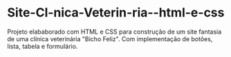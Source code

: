 # Site-Cl-nica-Veterin-ria--html-e-css
Projeto elababorado com HTML e CSS para construção de um site fantasia de uma clínica veterinária "Bicho Feliz".
Com implementação de botões, lista, tabela e formulário. 

